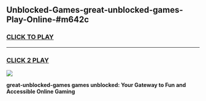 
## Unblocked-Games-great-unblocked-games-Play-Online-#m642c
<h3>
<a href="https://premium.freeplayer.one?title=great-unblocked-games&ref=27F">CLICK TO PLAY</a></h3>
<hr>

<h3>
<a href="https://premium.freeplayer.one?title=great-unblocked-games&ref=27F">CLICK 2 PLAY</a>
  
</h3>

<a href="https://premium.freeplayer.one?title=great-unblocked-games&ref=27F"><img src="https://clearcache.store/games.png"></a>


**great-unblocked-games games unblocked: Your Gateway to Fun and Accessible Online Gaming**
